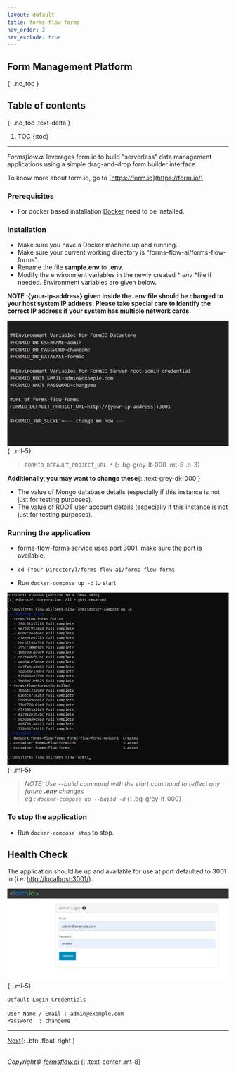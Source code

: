 ```yaml
---
layout: default
title: forms-flow-forms 
nav_order: 2
nav_exclude: true
---
```


## Form Management Platform
{: .no_toc }

## Table of contents
{: .no_toc .text-delta }

1. TOC
{:toc}

---
*Formsflow.ai* leverages form.io to build "serverless" data management applications using a simple drag-and-drop form builder interface.

To know more about form.io, go to [https://form.io](https://form.io/). 

### Prerequisites 

- For docker based installation [Docker](https://www.docker.com/) need to be installed.  

### Installation  


- Make sure you have a Docker machine up and running.
- Make sure your current working directory is "forms-flow-ai/forms-flow-forms".
- Rename the file **sample.env** to **.env**.
- Modify the environment variables in the newly created **.env* *file if needed. Environment variables are given below.  

**NOTE :{your-ip-address} given inside the .env file should be changed to your host system IP address. Please take special care to identify the correct IP address if your system has multiple network cards.**  

![forms-flow-forms](../../../assets/setup/forms1.png)    
{: .ml-5}  

> `FORMIO_DEFAULT_PROJECT_URL *`
{: .bg-grey-lt-000 .mt-8 .p-3}  

**Additionally, you may want to change these**{: .text-grey-dk-000 }
- The value of Mongo database details (especially if this instance is not just for testing purposes).
- The value of ROOT user account details (especially if this instance is not just for testing purposes).  

### Running the application
- forms-flow-forms service uses port 3001, make sure the port is available.
- `cd {Your Directory}/forms-flow-ai/forms-flow-forms`

- Run `docker-compose up -d` to start  

![forms-flow-forms](../../../assets/setup/forms2.png)
{: .ml-5}    
 
> *NOTE: Use --build command with the start command to reflect any future **.env** changes  
>eg : `docker-compose up --build -d`*
{: .bg-grey-lt-000}  


### To stop the application
- Run `docker-compose stop` to stop.

## Health Check
The application should be up and available for use at port defaulted to 3001 in (i.e. [http://localhost:3001/](http://localhost:3001/)).

![forms-flow-forms](../../../assets/setup/forms3.png)
{: .ml-5}      

    Default Login Credentials
    -----------------
    User Name / Email : admin@example.com
    Password  : changeme


  --- 
[Next](/forms-flow-installation-doc/Pages/Docker_Based/SetUp/Analytics.html){: .btn .float-right }     
<br>

*Copyright© [formsflow.ai](https://formsflow.ai/)*
{: .text-center .mt-8}


